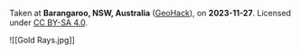 Taken at **Barangaroo, NSW, Australia** ([GeoHack](https://geohack.toolforge.org/geohack.php?pagename=Barangaroo,_New_South_Wales&params=33.8611_S_151.203_E_)), on **2023-11-27**. Licensed under [CC BY-SA 4.0](http://creativecommons.org/licenses/by-sa/4.0/).

![[Gold Rays.jpg]]